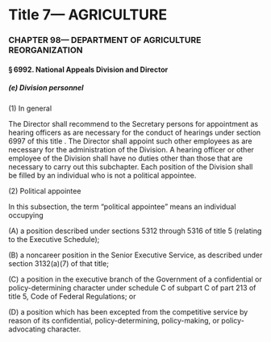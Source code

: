 
# Title 7— AGRICULTURE
### CHAPTER 98— DEPARTMENT OF AGRICULTURE REORGANIZATION
#### § 6992. National Appeals Division and Director
##### (e) Division personnel

(1) In general

The Director shall recommend to the Secretary persons for appointment as hearing officers as are necessary for the conduct of hearings under section 6997 of this title . The Director shall appoint such other employees as are necessary for the administration of the Division. A hearing officer or other employee of the Division shall have no duties other than those that are necessary to carry out this subchapter. Each position of the Division shall be filled by an individual who is not a political appointee.

(2) Political appointee

In this subsection, the term “political appointee” means an individual occupying

(A) a position described under sections 5312 through 5316 of title 5 (relating to the Executive Schedule);

(B) a noncareer position in the Senior Executive Service, as described under section 3132(a)(7) of that title;

(C) a position in the executive branch of the Government of a confidential or policy-determining character under schedule C of subpart C of part 213 of title 5, Code of Federal Regulations; or

(D) a position which has been excepted from the competitive service by reason of its confidential, policy-determining, policy-making, or policy-advocating character.
